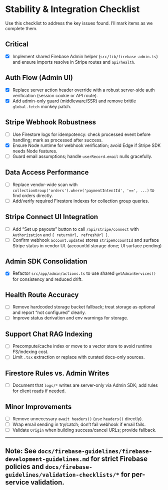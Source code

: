 # Stability & Integration Checklist

Use this checklist to address the key issues found. I’ll mark items as we complete them.

## Critical

- [x] Implement shared Firebase Admin helper (`src/lib/firebase-admin.ts`) and ensure imports resolve in Stripe routes and `api/health`.

## Auth Flow (Admin UI)

- [x] Replace server action header override with a robust server-side auth verification (session cookie or API route).
- [x] Add admin-only guard (middleware/SSR) and remove brittle `global.fetch` monkey patch.

## Stripe Webhook Robustness

- [ ] Use Firestore logs for idempotency: check processed event before handling; mark as processed after success.
- [x] Ensure Node runtime for webhook verification; avoid Edge if Stripe SDK needs Node features.
- [ ] Guard email assumptions; handle `userRecord.email` nulls gracefully.

## Data Access Performance

- [ ] Replace vendor-wide scan with `collectionGroup('orders').where('paymentIntentId', '==', ...)` to find orders directly.
- [ ] Add/verify required Firestore indexes for collection group queries.

## Stripe Connect UI Integration

- [ ] Add “Set up payouts” button to call `/api/stripe/connect` with `Authorization` and `{ returnUrl, refreshUrl }`.
- [ ] Confirm webhook `account.updated` stores `stripeAccountId` and surface Stripe status in vendor UI. (accountId storage done; UI surface pending)

## Admin SDK Consolidation

- [x] Refactor `src/app/admin/actions.ts` to use shared `getAdminServices()` for consistency and reduced drift.

## Health Route Accuracy

- [ ] Remove hardcoded storage bucket fallback; treat storage as optional and report “not configured” clearly.
- [ ] Improve status derivation and env warnings for storage.

## Support Chat RAG Indexing

- [ ] Precompute/cache index or move to a vector store to avoid runtime FS/indexing cost.
- [ ] Limit `.tsx` extraction or replace with curated docs-only sources.

## Firestore Rules vs. Admin Writes

- [ ] Document that `logs/*` writes are server-only via Admin SDK; add rules for client reads if needed.

## Minor Improvements

- [ ] Remove unnecessary `await headers()` (use `headers()` directly).
- [ ] Wrap email sending in try/catch; don’t fail webhook if email fails.
- [ ] Validate `Origin` when building success/cancel URLs; provide fallback.

---

## Note: See `docs/firebase-guidelines/firebase-development-guidelines.md` for strict Firebase policies and `docs/firebase-guidelines/validation-checklists/*` for per-service validation.
